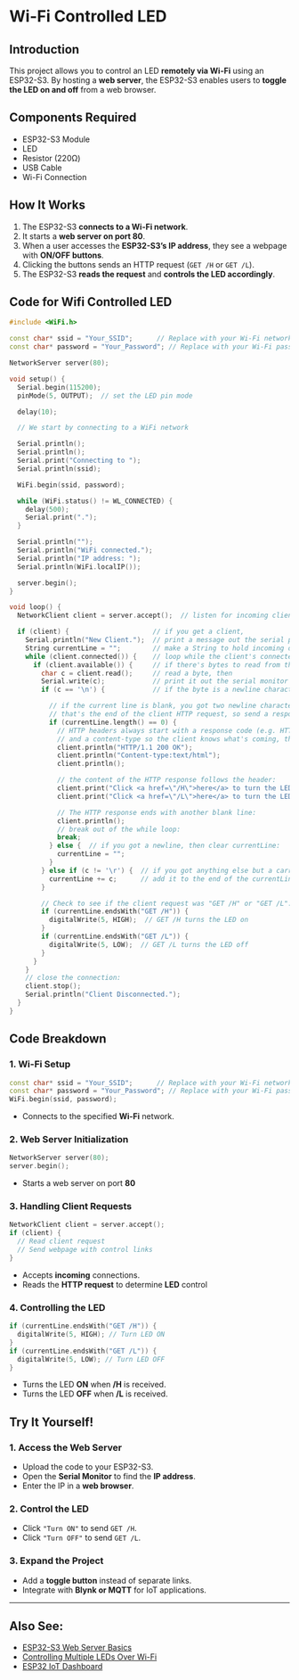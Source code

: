 # **Wi-Fi Controlled LED**

## **Introduction**
This project allows you to control an LED **remotely via Wi-Fi** using an ESP32-S3. By hosting a **web server**, the ESP32-S3 enables users to **toggle the LED on and off** from a web browser.

## **Components Required**
- ESP32-S3 Module  
- LED  
- Resistor (220Ω)  
- USB Cable  
- Wi-Fi Connection  

## **How It Works**
1. The ESP32-S3 **connects to a Wi-Fi network**.
2. It starts a **web server on port 80**.
3. When a user accesses the **ESP32-S3’s IP address**, they see a webpage with **ON/OFF buttons**.
4. Clicking the buttons sends an HTTP request (`GET /H` or `GET /L`).
5. The ESP32-S3 **reads the request** and **controls the LED accordingly**.

## **Code for Wifi Controlled LED**

``` cpp
#include <WiFi.h>

const char* ssid = "Your_SSID";      // Replace with your Wi-Fi network name
const char* password = "Your_Password"; // Replace with your Wi-Fi password

NetworkServer server(80);

void setup() {
  Serial.begin(115200);
  pinMode(5, OUTPUT);  // set the LED pin mode

  delay(10);

  // We start by connecting to a WiFi network

  Serial.println();
  Serial.println();
  Serial.print("Connecting to ");
  Serial.println(ssid);

  WiFi.begin(ssid, password);

  while (WiFi.status() != WL_CONNECTED) {
    delay(500);
    Serial.print(".");
  }

  Serial.println("");
  Serial.println("WiFi connected.");
  Serial.println("IP address: ");
  Serial.println(WiFi.localIP());

  server.begin();
}

void loop() {
  NetworkClient client = server.accept();  // listen for incoming clients

  if (client) {                     // if you get a client,
    Serial.println("New Client.");  // print a message out the serial port
    String currentLine = "";        // make a String to hold incoming data from the client
    while (client.connected()) {    // loop while the client's connected
      if (client.available()) {     // if there's bytes to read from the client,
        char c = client.read();     // read a byte, then
        Serial.write(c);            // print it out the serial monitor
        if (c == '\n') {            // if the byte is a newline character

          // if the current line is blank, you got two newline characters in a row.
          // that's the end of the client HTTP request, so send a response:
          if (currentLine.length() == 0) {
            // HTTP headers always start with a response code (e.g. HTTP/1.1 200 OK)
            // and a content-type so the client knows what's coming, then a blank line:
            client.println("HTTP/1.1 200 OK");
            client.println("Content-type:text/html");
            client.println();

            // the content of the HTTP response follows the header:
            client.print("Click <a href=\"/H\">here</a> to turn the LED on pin 5 on.<br>");
            client.print("Click <a href=\"/L\">here</a> to turn the LED on pin 5 off.<br>");

            // The HTTP response ends with another blank line:
            client.println();
            // break out of the while loop:
            break;
          } else {  // if you got a newline, then clear currentLine:
            currentLine = "";
          }
        } else if (c != '\r') {  // if you got anything else but a carriage return character,
          currentLine += c;      // add it to the end of the currentLine
        }

        // Check to see if the client request was "GET /H" or "GET /L":
        if (currentLine.endsWith("GET /H")) {
          digitalWrite(5, HIGH);  // GET /H turns the LED on
        }
        if (currentLine.endsWith("GET /L")) {
          digitalWrite(5, LOW);  // GET /L turns the LED off
        }
      }
    }
    // close the connection:
    client.stop();
    Serial.println("Client Disconnected.");
  }
}

```

## **Code Breakdown**
### **1. Wi-Fi Setup**
```cpp
const char* ssid = "Your_SSID";      // Replace with your Wi-Fi network name
const char* password = "Your_Password"; // Replace with your Wi-Fi password
WiFi.begin(ssid, password);
```
- Connects to the specified **Wi-Fi** network.

### **2. Web Server Initialization**

```cpp
NetworkServer server(80);
server.begin();
```
- Starts a web server on port **80**

### **3. Handling Client Requests**

```cpp
NetworkClient client = server.accept();
if (client) {
  // Read client request
  // Send webpage with control links
}

```
- Accepts **incoming** connections.
- Reads the **HTTP request** to determine **LED** control

### **4. Controlling the LED**

```cpp
if (currentLine.endsWith("GET /H")) {
  digitalWrite(5, HIGH); // Turn LED ON
}
if (currentLine.endsWith("GET /L")) {
  digitalWrite(5, LOW); // Turn LED OFF
}

```
- Turns the LED **ON** when **/H** is received.
- Turns the LED **OFF** when **/L** is received.

## **Try It Yourself!**
### **1. Access the Web Server**
- Upload the code to your ESP32-S3.
- Open the **Serial Monitor** to find the **IP address**.
- Enter the IP in a **web browser**.

### **2. Control the LED**
- Click `"Turn ON"` to send `GET /H`.
- Click `"Turn OFF"` to send `GET /L`.

### **3. Expand the Project**
- Add a **toggle button** instead of separate links.
- Integrate with **Blynk or MQTT** for IoT applications.

---
## **Also See:**
- [ESP32-S3 Web Server Basics](/en/iot/webserver.md)  
- [Controlling Multiple LEDs Over Wi-Fi](/en/iot/multiple_leds.md)  
- [ESP32 IoT Dashboard](/en/iot/dashboard.md)  
